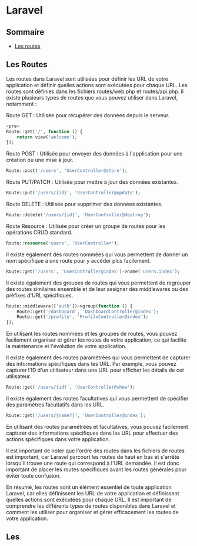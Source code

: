 # Laravel

## Sommaire

- [Les routes](#les-routes)

## Les Routes

Les routes dans Laravel sont utilisées pour définir les URL de votre application et définir quelles actions sont exécutées pour chaque URL. Les routes sont définies dans les fichiers routes/web.php et routes/api.php. Il existe plusieurs types de routes que vous pouvez utiliser dans Laravel, notamment :

Route GET : Utilisée pour récupérer des données depuis le serveur.

```php
<pre>
Route::get('/', function () {
    return view('welcome');
});
```

Route POST : Utilisée pour envoyer des données à l'application pour une création ou une mise à jour.

```php
Route::post('/users', 'UserController@store');
```

Route PUT/PATCH : Utilisée pour mettre à jour des données existantes.

```php
Route::put('/users/{id}', 'UserController@update');
```

Route DELETE : Utilisée pour supprimer des données existantes.

```php
Route::delete('/users/{id}', 'UserController@destroy');
```

Route Resource : Utilisée pour créer un groupe de routes pour les opérations CRUD standard.

```php
Route::resource('users', 'UserController');
```

Il existe également des routes nommées qui vous permettent de donner un nom spécifique à une route pour y accéder plus facilement.

```php
Route::get('/users', 'UserController@index')->name('users.index');
```

Il existe également des groupes de routes qui vous permettent de regrouper des routes similaires ensemble et de leur assigner des middlewares ou des préfixes d'URL spécifiques.

```php
Route::middleware(['auth'])->group(function () {
    Route::get('/dashboard', 'DashboardController@index');
    Route::get('/profile', 'ProfileController@index');
});
```

En utilisant les routes nommées et les groupes de routes, vous pouvez facilement organiser et gérer les routes de votre application, ce qui facilite la maintenance et l'évolution de votre application.

Il existe également des routes paramétrées qui vous permettent de capturer des informations spécifiques dans les URL. Par exemple, vous pouvez capturer l'ID d'un utilisateur dans une URL pour afficher les détails de cet utilisateur.

```php
Route::get('/users/{id}', 'UserController@show');
```

Il existe également des routes facultatives qui vous permettent de spécifier des paramètres facultatifs dans les URL.

```php
Route::get('/users/{name?}', 'UserController@index');
```

En utilisant des routes paramétrées et facultatives, vous pouvez facilement capturer des informations spécifiques dans les URL pour effectuer des actions spécifiques dans votre application.

Il est important de noter que l'ordre des routes dans les fichiers de routes est important, car Laravel parcourt les routes de haut en bas et s'arrête lorsqu'il trouve une route qui correspond à l'URL demandée. Il est donc important de placer les routes spécifiques avant les routes générales pour éviter toute confusion.

En résumé, les routes sont un élément essentiel de toute application Laravel, car elles définissent les URL de votre application et définissent quelles actions sont exécutées pour chaque URL. Il est important de comprendre les différents types de routes disponibles dans Laravel et comment les utiliser pour organiser et gérer efficacement les routes de votre application.

## Les
